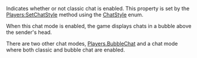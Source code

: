 Indicates whether or not classic chat is enabled. This property is set by the [Players:SetChatStyle](https://developer.roblox.com/en-us/api-reference/function/Players/SetChatStyle) method using the [ChatStyle](https://developer.roblox.com/en-us/api-reference/enum/ChatStyle) enum.

When this chat mode is enabled, the game displays chats in a bubble above the sender's head.

There are two other chat modes, [Players.BubbleChat](https://developer.roblox.com/en-us/api-reference/property/Players/BubbleChat) and a chat mode where both classic and bubble chat are enabled.